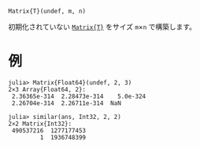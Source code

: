 ```
Matrix{T}(undef, m, n)
```

初期化されていない [`Matrix{T}`](@ref) をサイズ `m`×`n` で構築します。

# 例

```julia-repl
julia> Matrix{Float64}(undef, 2, 3)
2×3 Array{Float64, 2}:
 2.36365e-314  2.28473e-314    5.0e-324
 2.26704e-314  2.26711e-314  NaN

julia> similar(ans, Int32, 2, 2)
2×2 Matrix{Int32}:
 490537216  1277177453
         1  1936748399
```

